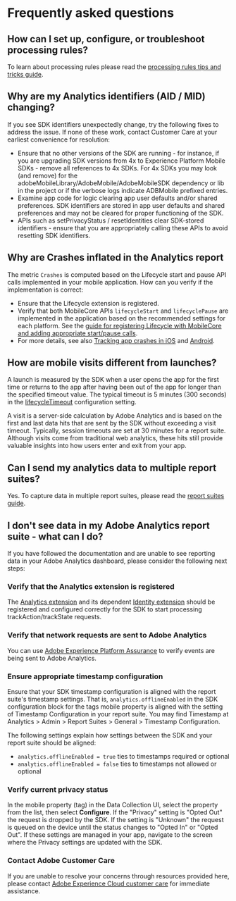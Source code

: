 # Frequently asked questions

## How can I set up, configure, or troubleshoot processing rules?

To learn about processing rules please read the [processing rules tips and tricks guide](https://experienceleague.adobe.com/docs/analytics/admin/admin-tools/processing-rules/processing-rules-tips.html).

## Why are my Analytics identifiers (AID / MID) changing?

If you see SDK identifiers unexpectedly change, try the following fixes to address the issue. If none of these work, contact Customer Care at your earliest convenience for resolution:

* Ensure that no other versions of the SDK are running - for instance, if you are upgrading SDK versions from 4x to Experience Platform Mobile SDKs - remove all references to 4x SDKs. For 4x SDKs you may look (and remove) for the adobeMobileLibrary/AdobeMobile/AdobeMobileSDK dependency or lib in the project or if the verbose logs indicate ADBMobile prefixed entries.
* Examine app code for logic clearing app user defaults and/or shared preferences. SDK identifiers are stored in app user defaults and shared preferences and may not be cleared for proper functioning of the SDK.
* APIs such as setPrivacyStatus / resetIdentities clear SDK-stored identifiers - ensure that you are appropriately calling these APIs to avoid resetting SDK identifiers.

## Why are Crashes inflated in the Analytics report

The metric `Crashes` is computed based on the Lifecycle start and pause API calls implemented in your mobile application. How can you verify if the implementation is correct:

* Ensure that the Lifecycle extension is registered.
* Verify that both MobileCore APIs `lifecycleStart` and `lifecyclePause` are implemented in the application based on the recommended settings for each platform. See the [guide for registering Lifecycle with MobileCore and adding appropriate start/pause calls](../../mobile-foundation-extensions/mobile-core/lifecycle/index.md#register-lifecycle-with-mobile-core-and-add-appropriate-startpause-calls).
* For more details, see also [Tracking app crashes in iOS](../../mobile-foundation-extensions/mobile-core/lifecycle/ios.md#tracking-app-crashes-in-ios) and [Android](../../mobile-foundation-extensions/mobile-core/lifecycle/android.md#tracking-app-crashes-in-android).

## How are mobile visits different from launches?

A launch is measured by the SDK when a user opens the app for the first time or returns to the app after having been out of the app for longer than the specified timeout value. The typical timeout is 5 minutes (300 seconds) in the [lifecycleTimeout](../../mobile-foundation-extensions/mobile-core/lifecycle/index.md#device-information) configuration setting.

A visit is a server-side calculation by Adobe Analytics and is based on the first and last data hits that are sent by the SDK without exceeding a visit timeout. Typically, session timeouts are set at 30 minutes for a report suite. Although visits come from traditional web analytics, these hits still provide valuable insights into how users enter and exit from your app.

## Can I send my analytics data to multiple report suites?

Yes. To capture data in multiple report suites, please read the [report suites guide](./index.md#report-suites).

## I don't see data in my Adobe Analytics report suite - what can I do? <a id="i-dont-see-data-in-my-adobe-analytics-report-suite-what-can-i-do"></a>

If you have followed the documentation and are unable to see reporting data in your Adobe Analytics dashboard, please consider the following next steps:

### Verify that the Analytics extension is registered

The [Analytics extension](./index.md) and its dependent [Identity extension](../../mobile-foundation-extensions/mobile-core/identity/index.md) should be registered and configured correctly for the SDK to start processing trackAction/trackState requests.

### Verify that network requests are sent to Adobe Analytics <a id="verify-that-network-requests-are-sent-to-adobe-analytics"></a>

You can use [Adobe Experience Platform Assurance](https://experienceleague.adobe.com/docs/experience-platform/assurance/home.html) to verify events are being sent to Adobe Analytics.

### Ensure appropriate timestamp configuration <a id="ensure-appropriate-time-stamp-configuration"></a>

Ensure that your SDK timestamp configuration is aligned with the report suite's timestamp settings. That is, `analytics.offlineEnabled` in the SDK configuration block for the tags mobile property is aligned with the setting of Timestamp Configuration in your report suite. You may find Timestamp at Analytics &gt; Admin &gt; Report Suites &gt; General &gt; Timestamp Configuration.

The following settings explain how settings between the SDK and your report suite should be aligned:

* `analytics.offlineEnabled = true` ties to timestamps required or optional
* `analytics.offlineEnabled = false` ties to timestamps not allowed or optional

### Verify current privacy status

In the mobile property (tag) in the Data Collection UI, select the property from the list, then select **Configure**. If the "Privacy" setting is "Opted Out" the request is dropped by the SDK. If the setting is "Unknown" the request is queued on the device until the status changes to "Opted In" or "Opted Out". If these settings are managed in your app, navigate to the screen where the Privacy settings are updated with the SDK.

### Contact Adobe Customer Care <a id="contact-adobe-customer-care"></a>

If you are unable to resolve your concerns through resources provided here, please contact [Adobe Experience Cloud customer care](https://experienceleague.adobe.com/?support-solution=General#support) for immediate assistance.
